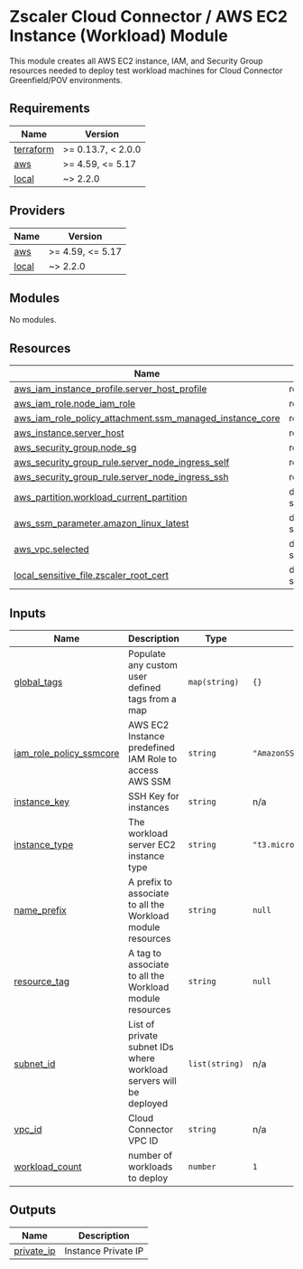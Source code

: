 # Zscaler Cloud Connector / AWS EC2 Instance (Workload) Module

This module creates all AWS EC2 instance, IAM, and Security Group resources needed to deploy test workload machines for Cloud Connector Greenfield/POV environments.

<!-- BEGINNING OF PRE-COMMIT-TERRAFORM DOCS HOOK -->
## Requirements

| Name | Version |
|------|---------|
| <a name="requirement_terraform"></a> [terraform](#requirement\_terraform) | >= 0.13.7, < 2.0.0 |
| <a name="requirement_aws"></a> [aws](#requirement\_aws) | >= 4.59, <= 5.17 |
| <a name="requirement_local"></a> [local](#requirement\_local) | ~> 2.2.0 |

## Providers

| Name | Version |
|------|---------|
| <a name="provider_aws"></a> [aws](#provider\_aws) | >= 4.59, <= 5.17 |
| <a name="provider_local"></a> [local](#provider\_local) | ~> 2.2.0 |

## Modules

No modules.

## Resources

| Name | Type |
|------|------|
| [aws_iam_instance_profile.server_host_profile](https://registry.terraform.io/providers/hashicorp/aws/latest/docs/resources/iam_instance_profile) | resource |
| [aws_iam_role.node_iam_role](https://registry.terraform.io/providers/hashicorp/aws/latest/docs/resources/iam_role) | resource |
| [aws_iam_role_policy_attachment.ssm_managed_instance_core](https://registry.terraform.io/providers/hashicorp/aws/latest/docs/resources/iam_role_policy_attachment) | resource |
| [aws_instance.server_host](https://registry.terraform.io/providers/hashicorp/aws/latest/docs/resources/instance) | resource |
| [aws_security_group.node_sg](https://registry.terraform.io/providers/hashicorp/aws/latest/docs/resources/security_group) | resource |
| [aws_security_group_rule.server_node_ingress_self](https://registry.terraform.io/providers/hashicorp/aws/latest/docs/resources/security_group_rule) | resource |
| [aws_security_group_rule.server_node_ingress_ssh](https://registry.terraform.io/providers/hashicorp/aws/latest/docs/resources/security_group_rule) | resource |
| [aws_partition.workload_current_partition](https://registry.terraform.io/providers/hashicorp/aws/latest/docs/data-sources/partition) | data source |
| [aws_ssm_parameter.amazon_linux_latest](https://registry.terraform.io/providers/hashicorp/aws/latest/docs/data-sources/ssm_parameter) | data source |
| [aws_vpc.selected](https://registry.terraform.io/providers/hashicorp/aws/latest/docs/data-sources/vpc) | data source |
| [local_sensitive_file.zscaler_root_cert](https://registry.terraform.io/providers/hashicorp/local/latest/docs/data-sources/sensitive_file) | data source |

## Inputs

| Name | Description | Type | Default | Required |
|------|-------------|------|---------|:--------:|
| <a name="input_global_tags"></a> [global\_tags](#input\_global\_tags) | Populate any custom user defined tags from a map | `map(string)` | `{}` | no |
| <a name="input_iam_role_policy_ssmcore"></a> [iam\_role\_policy\_ssmcore](#input\_iam\_role\_policy\_ssmcore) | AWS EC2 Instance predefined IAM Role to access AWS SSM | `string` | `"AmazonSSMManagedInstanceCore"` | no |
| <a name="input_instance_key"></a> [instance\_key](#input\_instance\_key) | SSH Key for instances | `string` | n/a | yes |
| <a name="input_instance_type"></a> [instance\_type](#input\_instance\_type) | The workload server EC2 instance type | `string` | `"t3.micro"` | no |
| <a name="input_name_prefix"></a> [name\_prefix](#input\_name\_prefix) | A prefix to associate to all the Workload module resources | `string` | `null` | no |
| <a name="input_resource_tag"></a> [resource\_tag](#input\_resource\_tag) | A tag to associate to all the Workload module resources | `string` | `null` | no |
| <a name="input_subnet_id"></a> [subnet\_id](#input\_subnet\_id) | List of private subnet IDs where workload servers will be deployed | `list(string)` | n/a | yes |
| <a name="input_vpc_id"></a> [vpc\_id](#input\_vpc\_id) | Cloud Connector VPC ID | `string` | n/a | yes |
| <a name="input_workload_count"></a> [workload\_count](#input\_workload\_count) | number of workloads to deploy | `number` | `1` | no |

## Outputs

| Name | Description |
|------|-------------|
| <a name="output_private_ip"></a> [private\_ip](#output\_private\_ip) | Instance Private IP |
<!-- END OF PRE-COMMIT-TERRAFORM DOCS HOOK -->
